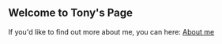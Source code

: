 ## Welcome to Tony's Page

If you'd like to find out more about me, you can here: [About me](/aboutme.html)

